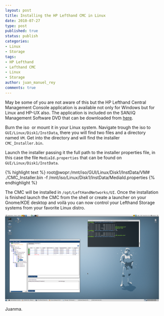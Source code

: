 ```yaml
---
layout: post
title: Installing the HP Lefthand CMC in Linux
date: 2010-07-27
type: post
published: true
status: publish
categories:
- Linux
- Storage
tags:
- HP Lefthand
- Lefthand CMC
- Linux
- Storage
author: juan_manuel_rey
comments: true
---
```


May be some of you are not aware of this but the HP Lefthand Central Management Console application is available not only for Windows but for Linux and HP-UX also. The application is included on the SAN/iQ Management Software DVD that can be downloaded from [here](http://www.hp.com/go/P4000downloads).

Burn the iso  or mount it in your Linux system. Navigate trough the iso to `GUI/Linux/Disk1/InstData`, there you will find two files and a directory named `VM`. Get into the directory and will find the installer `CMC_Installer.bin`.

Launch the installer passing it the full path to the installer properties file, in this case the file `MediaId.properties` that can be found on `GUI/Linux/Disk1/InstData`.

{% highlight text %}
root@wopr:/mnt/iso/GUI/Linux/Disk1/InstData/VM# ./CMC_Installer.bin -f /mnt/iso/Linux/Disk1/InstData/MediaId.properties
{% endhighlight %}

The CMC will be installed in `/opt/LeftHandNetworks/UI`. Once the installation is finished launch the CMC from the shell or create a launcher on your Gnome/KDE desktop and voilà you can now control your Lefthand Storage systems from your favorite Linux distro.

[![](/images/cmc_ubuntu.png "CMC_Ubuntu")]({{site.url}}/images/cmc_ubuntu.png)

Juanma.

